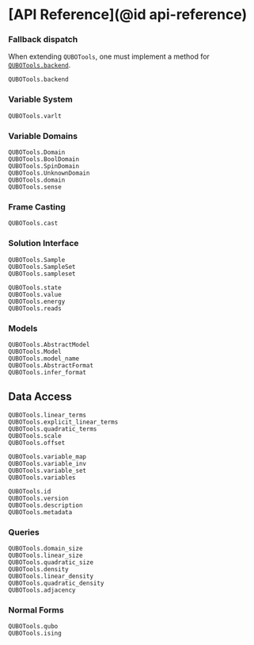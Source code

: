 # [API Reference](@id api-reference)

### Fallback dispatch
When extending `QUBOTools`, one must implement a method for [`QUBOTools.backend`](@ref). 

```@docs
QUBOTools.backend
```

### Variable System
```@docs
QUBOTools.varlt
```

### Variable Domains
```@docs
QUBOTools.Domain
QUBOTools.BoolDomain
QUBOTools.SpinDomain
QUBOTools.UnknownDomain
QUBOTools.domain
QUBOTools.sense
```

### Frame Casting
```@docs
QUBOTools.cast
```

### Solution Interface
```@docs
QUBOTools.Sample
QUBOTools.SampleSet
QUBOTools.sampleset
```

```@docs
QUBOTools.state
QUBOTools.value
QUBOTools.energy
QUBOTools.reads
```

### Models
```@docs
QUBOTools.AbstractModel
QUBOTools.Model
QUBOTools.model_name
QUBOTools.AbstractFormat
QUBOTools.infer_format
```

## Data Access
```@docs
QUBOTools.linear_terms
QUBOTools.explicit_linear_terms
QUBOTools.quadratic_terms
QUBOTools.scale
QUBOTools.offset
```

```@docs
QUBOTools.variable_map
QUBOTools.variable_inv
QUBOTools.variable_set
QUBOTools.variables
```

```@docs
QUBOTools.id
QUBOTools.version
QUBOTools.description
QUBOTools.metadata
```

### Queries
```@docs
QUBOTools.domain_size
QUBOTools.linear_size
QUBOTools.quadratic_size
QUBOTools.density
QUBOTools.linear_density
QUBOTools.quadratic_density
QUBOTools.adjacency
```

### Normal Forms
```@docs
QUBOTools.qubo
QUBOTools.ising
```